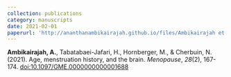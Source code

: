 ```yaml
---
collection: publications
category: manuscripts
date: 2021-02-01
paperurl: 'http://ananthanambikairajah.github.io/files/Ambikairajah et al_2021_Age menstruation history and the brain_Menopause.pdf'
---
```


<b>Ambikairajah, A.</b>, Tabatabaei-Jafari, H., Hornberger, M., & Cherbuin, N. (2021). Age, menstruation history, and the brain. <i>Menopause</i>, <i>28</i>(2), 167-174. [doi:10.1097/GME.0000000000001688](https://doi.org/10.1097/GME.0000000000001688)